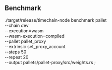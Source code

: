 ## Benchmark
./target/release/timechain-node benchmark pallet  \
--chain dev \
--execution=wasm \
--wasm-execution=compiled \
--pallet pallet_proxy \
--extrinsic set_proxy_account \
--steps 50 \
--repeat 20 \
--output pallets/pallet-proxy/src/weights.rs ;